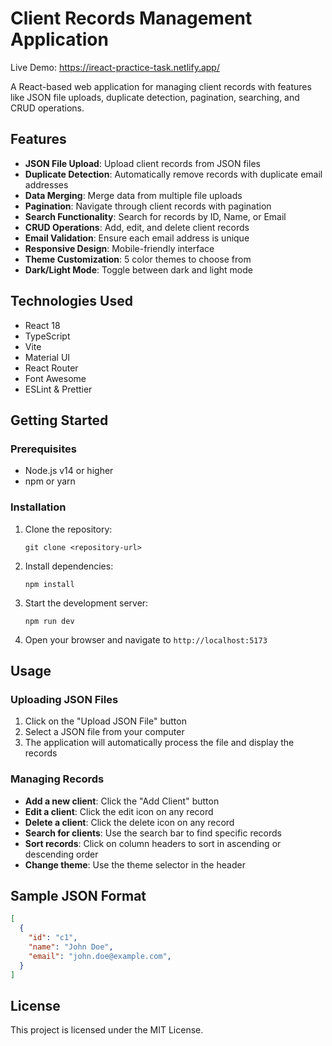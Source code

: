 # Client Records Management Application

Live Demo: https://ireact-practice-task.netlify.app/

A React-based web application for managing client records with features like JSON file uploads, duplicate detection, pagination, searching, and CRUD operations.

## Features

- **JSON File Upload**: Upload client records from JSON files
- **Duplicate Detection**: Automatically remove records with duplicate email addresses
- **Data Merging**: Merge data from multiple file uploads
- **Pagination**: Navigate through client records with pagination
- **Search Functionality**: Search for records by ID, Name, or Email
- **CRUD Operations**: Add, edit, and delete client records
- **Email Validation**: Ensure each email address is unique
- **Responsive Design**: Mobile-friendly interface
- **Theme Customization**: 5 color themes to choose from
- **Dark/Light Mode**: Toggle between dark and light mode

## Technologies Used

- React 18
- TypeScript
- Vite
- Material UI
- React Router
- Font Awesome
- ESLint & Prettier

## Getting Started

### Prerequisites

- Node.js v14 or higher
- npm or yarn

### Installation

1. Clone the repository:
   ```
   git clone <repository-url>
   ```

2. Install dependencies:
   ```
   npm install
   ```

3. Start the development server:
   ```
   npm run dev
   ```

4. Open your browser and navigate to `http://localhost:5173`

## Usage

### Uploading JSON Files

1. Click on the "Upload JSON File" button
2. Select a JSON file from your computer
3. The application will automatically process the file and display the records

### Managing Records

- **Add a new client**: Click the "Add Client" button
- **Edit a client**: Click the edit icon on any record
- **Delete a client**: Click the delete icon on any record
- **Search for clients**: Use the search bar to find specific records
- **Sort records**: Click on column headers to sort in ascending or descending order
- **Change theme**: Use the theme selector in the header

## Sample JSON Format

```json
[
  {
    "id": "c1",
    "name": "John Doe",
    "email": "john.doe@example.com",
  }
]
```

## License

This project is licensed under the MIT License.

